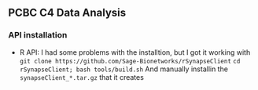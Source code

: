 ## PCBC C4 Data Analysis

### API installation

* R API: I had some problems with the installtion, but I got it working with 
`git clone https://github.com/Sage-Bionetworks/rSynapseClient`
`cd rSynapseClient; bash tools/build.sh`
And manually installin the `synapseClient_*.tar.gz` that it creates
